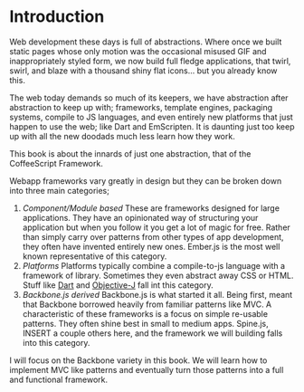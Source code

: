 # Introduction

Web development these days is full of abstractions. Where once we built static pages whose only motion was the occasional misused GIF and inappropriately styled form, we now build full fledge applications, that twirl, swirl, and blaze with a thousand shiny flat icons... but you already know this. 

The web today demands so much of its keepers, we have abstraction after abstraction to keep up with;
frameworks, template engines, packaging systems, compile to JS languages, and even entirely new platforms that just happen to use the web; like Dart and EmScripten. It is daunting just too keep up with all the new doodads much less learn how they work.

This book is about the innards of just one abstraction, that of the CoffeeScript Framework.

Webapp frameworks vary greatly in design but they can be broken down into three main categories;

1. *Component/Module based* These are frameworks designed for large applications. They have an opinionated way of structuring your application but when you follow it you get a lot of magic for free. Rather than simply carry over patterns from other types of app development, they often have invented entirely new ones. Ember.js is the most well known representative of this category.
2. *Platforms* Platforms typically combine a compile-to-js language with a framework of library. Sometimes they even abstract away CSS or HTML. Stuff like [Dart](LinkToDart) and [Objective-J](LinkToObjective-j) fall int this category.
3. *Backbone.js derived* Backbone.js is what started it all. Being first, meant that Backbone borrowed heavily from familiar patterns like MVC. A characteristic of these frameworks is a focus on simple re-usable patterns. They often shine best in small to medium apps. Spine.js, INSERT a couple others here,    and the framework we will building falls into this category.

I will focus on the Backbone variety in this book. We will learn how to implement MVC like patterns and eventually turn those patterns into a full and functional framework.
                 
